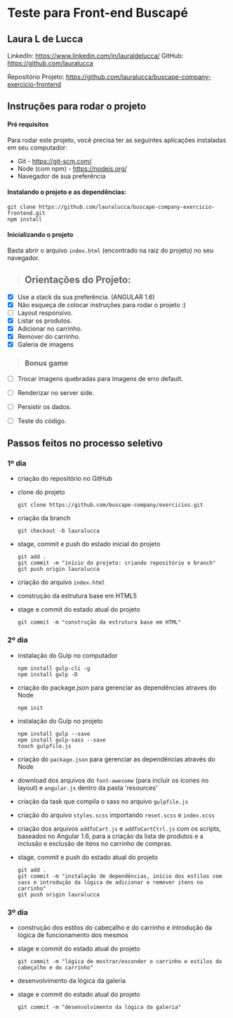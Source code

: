 # Teste para Front-end Buscapé

## Laura L de Lucca

LinkedIn: https://www.linkedin.com/in/lauraldelucca/
GitHub: https://github.com/lauralucca

Repositório Projeto: https://github.com/lauralucca/buscape-company-exercicio-frontend


## Instruções para rodar o projeto

#### Pré requisitos

Para rodar este projeto, você precisa ter as seguintes aplicações instaladas em seu computador:

- Git - https://git-scm.com/
- Node (com npm) - https://nodejs.org/
- Navegador de sua preferência

#### Instalando o projeto e as dependências:

```
git clone https://github.com/lauralucca/buscape-company-exercicio-frontend.git
npm install
```

#### Inicializando o projeto

Basta abrir o arquivo `index.html` (encontrado na raiz do projeto) no seu navegador.

>## Orientações do Projeto:
>
- [x] Use a stack da sua preferência. (ANGULAR 1.6)
- [x] Não esqueça de colocar instruções para rodar o projeto :)
- [ ] Layout responsivo.
- [x] Listar os produtos.
- [x] Adicionar no carrinho.
- [x] Remover do carrinho.
- [x] Galeria de imagens
>
>### Bonus game
>
- [ ] Trocar imagens quebradas para imagens de erro default.
- [ ] Renderizar no server side.
- [ ] Persistir os dados.
- [ ] Teste do código.


## Passos feitos no processo seletivo

### 1º dia

- criação do repositório no GitHub

- clone do projeto 
	```
	git clone https://github.com/buscape-company/exercicios.git
	```

- criação da branch
	```
	git checkout -b lauralucca
	```

- stage, commit e push do estado inicial do projeto
	```
	git add .
	git commit -m "início do projeto: criando repositório e branch"
	git push origin lauralucca
	```

- criação do arquivo `index.html`

- construção da estrutura base em HTML5

- stage e commit do estado atual do projeto 
	```
	git commit -m "construção da estrutura base em HTML"
	```

### 2º dia

- instalação do Gulp no computador
	```
	npm install gulp-cli -g
	npm install gulp -D
	```

- criação do package.json para gerenciar as dependências atraves do Node
	```
	npm init
	```

- instalação do Gulp no projeto
	```
	npm install gulp --save
	npm install gulp-sass --save
	touch gulpfile.js
	```

- criação do `package.json` para gerenciar as dependências através do Node

- download dos arquivos do `font-awesome` (para incluir os ícones no layout) e `angular.js` dentro da pasta 'resources'

- criação da task que compila o sass no arquivo `gulpfile.js`

- criação do arquivo `styles.scss` importando `reset.scss` e `index.scss`

- criação dos arquivos `addToCart.js` e `addToCartCtrl.js` com os scripts, baseados no Angular 1.6, para a criação da lista de produtos e a inclusão e exclusão de itens no carrinho de compras.

- stage, commit e push do estado atual do projeto 
	```
	git add .
	git commit -m "instalação de dependências, início dos estilos com sass e introdução da lógica de adicionar e remover itens no carrinho"
	git push origin lauralucca
	```

### 3º dia

- construção dos estilos do cabeçalho e do carrinho e introdução da lógica de funcionamento dos mesmos

- stage e commit do estado atual do projeto 
	```
	git commit -m "lógica de mostrar/esconder o carrinho e estilos do cabeçalho e do carrinho"
	```

- desenvolvimento da lógica da galeria

- stage e commit do estado atual do projeto 
	```
	git commit -m "desenvolvimento da lógica da galeria"
	```